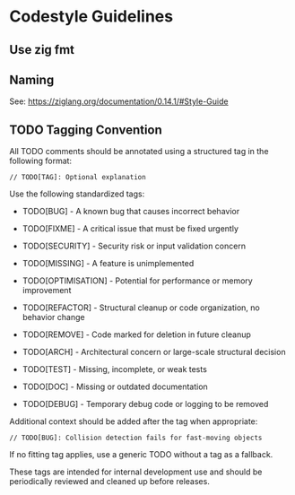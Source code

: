 # Codestyle Guidelines

## Use zig fmt

## Naming

See: <https://ziglang.org/documentation/0.14.1/#Style-Guide>

## TODO Tagging Convention

All TODO comments should be annotated using a structured tag in the following format:

```zig
// TODO[TAG]: Optional explanation
```

Use the following standardized tags:

- TODO[BUG]            - A known bug that causes incorrect behavior
- TODO[FIXME]          - A critical issue that must be fixed urgently
- TODO[SECURITY]       - Security risk or input validation concern
- TODO[MISSING]        - A feature is unimplemented

- TODO[OPTIMISATION]   - Potential for performance or memory improvement
- TODO[REFACTOR]       - Structural cleanup or code organization, no behavior change
- TODO[REMOVE]         - Code marked for deletion in future cleanup
- TODO[ARCH]           - Architectural concern or large-scale structural decision

- TODO[TEST]           - Missing, incomplete, or weak tests
- TODO[DOC]            - Missing or outdated documentation

- TODO[DEBUG]          - Temporary debug code or logging to be removed

Additional context should be added after the tag when appropriate:

```zig
// TODO[BUG]: Collision detection fails for fast-moving objects
```

If no fitting tag applies, use a generic TODO without a tag as a fallback.

These tags are intended for internal development use and should be periodically reviewed and cleaned up before releases.
